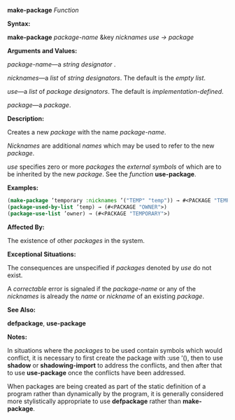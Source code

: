 **make-package** *Function* 



**Syntax:** 



**make-package** *package-name* &amp;key *nicknames use → package* 



**Arguments and Values:** 



*package-name*—a *string designator* . 



*nicknames*—a *list* of *string designators*. The default is the *empty list*. 



*use*—a *list* of *package designators*. The default is *implementation-defined*. 



*package*—a *package*. 



**Description:** 



Creates a new *package* with the name *package-name*. 



*Nicknames* are additional *names* which may be used to refer to the new *package*. 



*use* specifies zero or more *packages* the *external symbols* of which are to be inherited by the new *package*. See the *function* **use-package**. 



**Examples:**
```lisp
(make-package ’temporary :nicknames ’("TEMP" "temp")) → #<PACKAGE "TEMPORARY"> (make-package "OWNER" :use ’("temp")) → #<PACKAGE "OWNER"> 
(package-used-by-list ’temp) → (#<PACKAGE "OWNER">) 
(package-use-list ’owner) → (#<PACKAGE "TEMPORARY">) 
```
**Affected By:** 



The existence of other *packages* in the system. 



**Exceptional Situations:** 



The consequences are unspecified if *packages* denoted by *use* do not exist. 



A *correctable* error is signaled if the *package-name* or any of the *nicknames* is already the *name* or *nickname* of an existing *package*. 







 



 



**See Also:** 



**defpackage**, **use-package** 



**Notes:** 



In situations where the *packages* to be used contain symbols which would conflict, it is necessary to first create the package with :use ’(), then to use **shadow** or **shadowing-import** to address the conflicts, and then after that to use **use-package** once the conflicts have been addressed. 



When packages are being created as part of the static definition of a program rather than dynamically by the program, it is generally considered more stylistically appropriate to use **defpackage** rather than **make-package**. 



